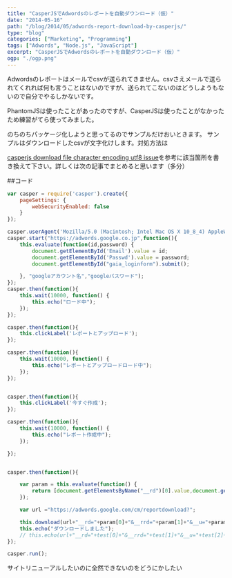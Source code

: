 ```yaml
---
title: "CasperJSでAdwordsのレポートを自動ダウンロード（仮）"
date: "2014-05-16"
path: "/blog/2014/05/adwords-report-download-by-casperjs/"
type: "blog"
categories: ["Marketing", "Programming"]
tags: ["Adwords", "Node.js", "JavaScript"]
excerpt: "CasperJSでAdwordsのレポートを自動ダウンロード（仮）"
ogp: "./ogp.png"
---
```


Adwordsのレポートはメールでcsvが送られてきません。csvさえメールで送られてくれれば何も言うことはないのですが、送られてこないのはどうしようもないので自分でやるしかないです。

PhantomJSは使ったことがあったのですが、CasperJSは使ったことがなかったため練習がてら使ってみました。

のちのちパッケージ化しようと思ってるのでサンプルだけおいときます。
サンプルはダウンロードしたcsvが文字化けします。対処方法は

<a href="https://github.com/n1k0/casperjs/issues/777">casperjs download file character encoding utf8 issue</a>を参考に該当箇所を書き換えて下さい。詳しくは次の記事でまとめると思います（多分）

##コード

```js
var casper = require('casper').create({
    pageSettings: {
        webSecurityEnabled: false
    }
});

casper.userAgent('Mozilla/5.0 (Macintosh; Intel Mac OS X 10_8_4) AppleWebKit/537.36 (KHTML, like Gecko) Chrome/27.0.1453.116 Safari/537.36 ');
casper.start("https://adwords.google.co.jp",function(){
    this.evaluate(function(id,password) {
        document.getElementById('Email').value = id;
		document.getElementById('Passwd').value = password;
        document.getElementById("gaia_loginform").submit();

    }, "googleアカウント名","googleパスワード");
});
casper.then(function(){
	this.wait(10000, function() {
        this.echo("ロード中");
    });
});

casper.then(function(){
    this.clickLabel('レポートとアップロード');
});

casper.then(function(){
	this.wait(10000, function() {
        this.echo("レポートとアップロードロード中");
    });
});


casper.then(function(){
    this.clickLabel('今すぐ作成');
});

casper.then(function(){
	this.wait(10000, function() {
        this.echo("レポート作成中");
    });

});


casper.then(function(){

	var param = this.evaluate(function() {
		return [document.getElementsByName("__rd")[0].value,document.getElementsByName("__rrd")[0].value,document.getElementsByName("__u")[0].value,document.getElementsByName("__c")[0].value,document.getElementsByName("token")[0].value]
	});

	var url ="https://adwords.google.com/cm/reportdownload?";

	this.download(url+"__rd="+param[0]+"&__rrd="+param[1]+"&__u="+param[2]+"&__c="+param[3]+"&token="+param[4], 'text.csv');
	this.echo("ダウンロードしました");
	// this.echo(url+"__rd="+test[0]+"&__rrd="+test[1]+"&__u="+test[2]+"&__c="+test[3]+"&token="+test[4]);
});

casper.run();

```

サイトリニューアルしたいのに全然できないのをどうにかしたい
